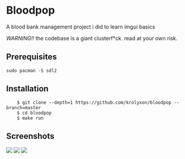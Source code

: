 # Bloodpop
A blood bank management project i did to learn imgui basics

*WARNING!!* the codebase is a giant clusterf*ck. read at your own risk.

## Prerequisites
``sudo pacman -S sdl2``

## Installation
```
    $ git clone --depth=1 https://github.com/krolyxon/bloodpop --branch=master
    $ cd bloodpop
    $ make run
```

## Screenshots
![](https://raw.githubusercontent.com/krolyxon/tros/master/assets/front-page.png)
![](https://raw.githubusercontent.com/krolyxon/tros/master/assets/add-patient-page.png)
![](https://raw.githubusercontent.com/krolyxon/tros/master/assets/delete-patient-page.pn)
